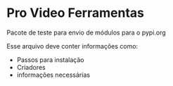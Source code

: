 # Pro Video Ferramentas

Pacote de teste para envio de módulos para o pypi.org

Esse arquivo deve conter informações como:

- Passos para instalação
- Criadores
- informações necessárias

